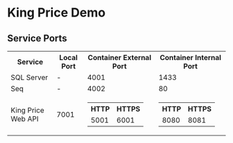 <h1>King Price Demo</h1>

<h2>Service Ports</h2>

<table>
	<tr>
		<th>Service</th>
		<th>Local Port</th>
		<th>Container External Port</th>
		<th>Container Internal Port</th>
	</tr>
	<tr>
		<td>SQL Server</td>
		<td>-</td>
		<td>4001</td>
		<td>1433</td>
	</tr>
	<tr>
		<td>Seq</td>
		<td>-</td>
		<td>4002</td>
		<td>80</td>
	</tr>
		<tr>
		<td>King Price Web API</td>
		<td>7001</td>
		<td>
			<table>
				<tr>
					<th>HTTP</th>
					<th>HTTPS</th>
				</tr>
				<tr>
					<td>5001</td>
					<td>6001</td>
				</tr>
			</table>
		</td>
		<td>
			<table>
				<tr>
					<th>HTTP</th>
					<th>HTTPS</th>
				</tr>
				<tr>
					<td>8080</td>
					<td>8081</td>
				</tr>
			</table>
		</td>
	</tr>
</table>